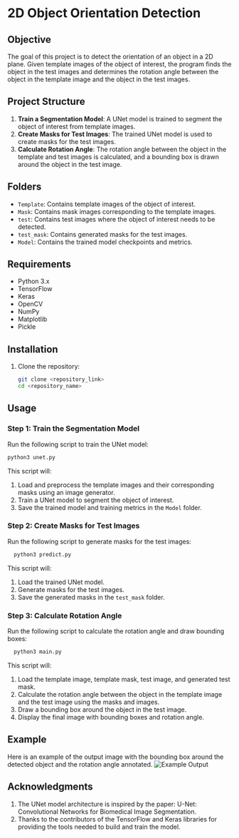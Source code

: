 # 2D Object Orientation Detection

## Objective
The goal of this project is to detect the orientation of an object in a 2D plane. Given template images of the object of interest, the program finds the object in the test images and determines the rotation angle between the object in the template image and the object in the test images.

## Project Structure
1. **Train a Segmentation Model**: A UNet model is trained to segment the object of interest from template images.
2. **Create Masks for Test Images**: The trained UNet model is used to create masks for the test images.
3. **Calculate Rotation Angle**: The rotation angle between the object in the template and test images is calculated, and a bounding box is drawn around the object in the test image.

## Folders
- `Template`: Contains template images of the object of interest.
- `Mask`: Contains mask images corresponding to the template images.
- `test`: Contains test images where the object of interest needs to be detected.
- `test_mask`: Contains generated masks for the test images.
- `Model`: Contains the trained model checkpoints and metrics.

## Requirements
- Python 3.x
- TensorFlow
- Keras
- OpenCV
- NumPy
- Matplotlib
- Pickle

## Installation
1. Clone the repository:
   ```bash
   git clone <repository_link>
   cd <repository_name>
   ```
   
## Usage

### Step 1: Train the Segmentation Model
Run the following script to train the UNet model:
  ```bash
  python3 unet.py
  ```

This script will:
1. Load and preprocess the template images and their corresponding masks using an image generator.
2. Train a UNet model to segment the object of interest.
3. Save the trained model and training metrics in the `Model` folder.

### Step 2: Create Masks for Test Images
Run the following script to generate masks for the test images:
```bash
  python3 predict.py
```

This script will:
1. Load the trained UNet model.
2. Generate masks for the test images.
3. Save the generated masks in the `test_mask` folder.

### Step 3: Calculate Rotation Angle
Run the following script to calculate the rotation angle and draw bounding boxes:
```bash
  python3 main.py
```

This script will:
1. Load the template image, template mask, test image, and generated test mask.
2. Calculate the rotation angle between the object in the template image and the test image using the masks and images.
3. Draw a bounding box around the object in the test image.
4. Display the final image with bounding boxes and rotation angle.

## Example
Here is an example of the output image with the bounding box around the detected object and the rotation angle annotated.
![Example Output](path/to/image.png)

## Acknowledgments
1. The UNet model architecture is inspired by the paper: U-Net: Convolutional Networks for Biomedical Image Segmentation.
2. Thanks to the contributors of the TensorFlow and Keras libraries for providing the tools needed to build and train the model.
